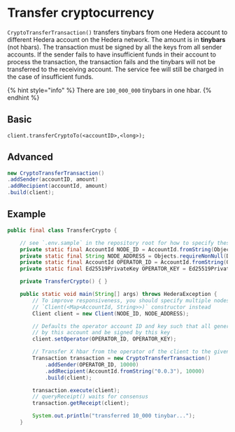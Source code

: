 # Transfer cryptocurrency

`CryptoTransferTransaction()` transfers tinybars from one Hedera account to different Hedera account on the Hedera network. The amount is in **tinybars** \(not hbars\). The transaction must be signed by all the keys from all sender accounts. If the sender fails to have insufficient funds in their account to process the transaction, the transaction fails and the tinybars will not be transferred to the receiving account. The service fee will still be charged in the case of insufficient funds.

{% hint style="info" %}
There are `100_000_000` tinybars in one hbar.
{% endhint %}

## Basic

```text
client.transferCryptoTo(<accountID>,<long>);
```

## Advanced

```java
new CryptoTransferTransaction()
.addSender(accountID, amount)
.addRecipient(accountId, amount)
.build(client);
```

## Example

```java
public final class TransferCrypto {

    // see `.env.sample` in the repository root for how to specify these values // or set environment variables with the same names
    private static final AccountId NODE_ID = AccountId.fromString(Objects.requireNonNull(Dotenv.load().get("NODE_ID")));
    private static final String NODE_ADDRESS = Objects.requireNonNull(Dotenv.load().get("NODE_ADDRESS"));
    private static final AccountId OPERATOR_ID = AccountId.fromString(Objects.requireNonNull(Dotenv.load().get("OPERATOR_ID")));
    private static final Ed25519PrivateKey OPERATOR_KEY = Ed25519PrivateKey.fromString(Objects.requireNonNull(Dotenv.load().get("OPERATOR_KEY")));

    private TransferCrypto() { }

    public static void main(String[] args) throws HederaException {
        // To improve responsiveness, you should specify multiple nodes using the
        // `Client(<Map<AccountId, String>>)` constructor instead
        Client client = new Client(NODE_ID, NODE_ADDRESS);

        // Defaults the operator account ID and key such that all generated transactions will be paid for
        // by this account and be signed by this key
        client.setOperator(OPERATOR_ID, OPERATOR_KEY);

        // Transfer X hbar from the operator of the client to the given account ID
        Transaction transaction = new CryptoTransferTransaction()
            .addSender(OPERATOR_ID, 10000)
            .addRecipient(AccountId.fromString("0.0.3"), 10000)
            .build(client);

        transaction.execute(client);
        // queryReceipt() waits for consensus
        transaction.getReceipt(client);

        System.out.println("transferred 10_000 tinybar...");
    }
```

